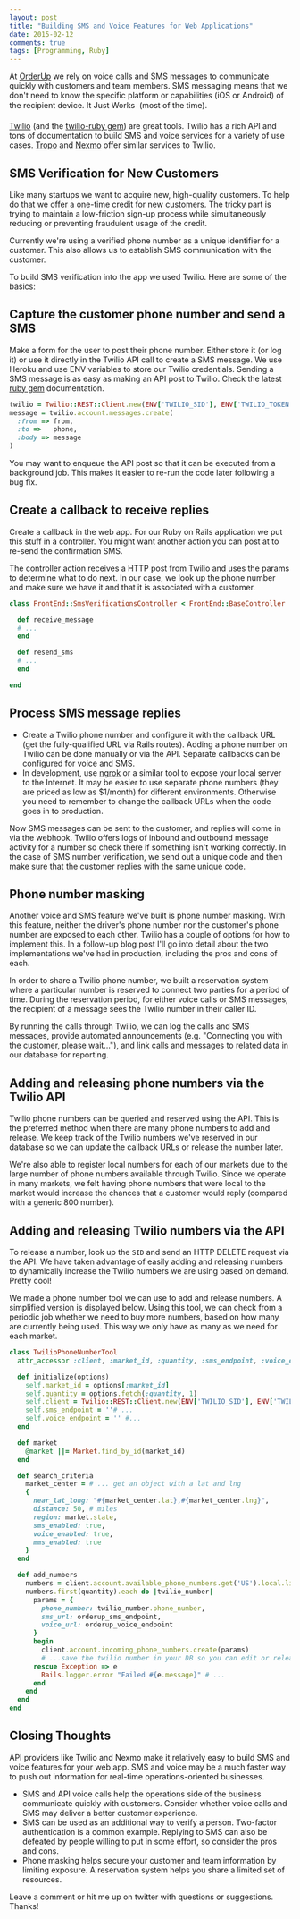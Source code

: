 ```yaml
---
layout: post
title: "Building SMS and Voice Features for Web Applications"
date: 2015-02-12
comments: true
tags: [Programming, Ruby]
---
```


At [OrderUp](http://orderup.com) we rely on voice calls and SMS messages to communicate quickly with customers and team members. SMS messaging means that we don't need to know the specific platform or capabilities (iOS or Android) of the recipient device. It Just Works &#0153; (most of the time).

[Twilio](https://www.twilio.com/) (and the [twilio-ruby gem](https://github.com/twilio/twilio-ruby)) are great tools. Twilio has a rich API and tons of documentation to build SMS and voice services for a variety of use cases. [Tropo](http://tropo.com/) and [Nexmo](http://nexmo.com/) offer similar services to Twilio.

## SMS Verification for New Customers
Like many startups we want to acquire new, high-quality customers. To help do that we offer a one-time credit for new customers. The tricky part is trying to maintain a low-friction sign-up process while simultaneously reducing or preventing fraudulent usage of the credit.

Currently we're using a verified phone number as a unique identifier for a customer. This also allows us to establish SMS communication with the customer.

To build SMS verification into the app we used Twilio. Here are some of the basics:

## Capture the customer phone number and send a SMS
Make a form for the user to post their phone number. Either store it (or log it) or use it directly in the Twilio API call to create a SMS message. We use Heroku and use ENV variables to store our Twilio credentials. Sending a SMS message is as easy as making an API post to Twilio. Check the latest [ruby gem](https://github.com/twilio/twilio-ruby) documentation.

```ruby
twilio = Twilio::REST::Client.new(ENV['TWILIO_SID'], ENV['TWILIO_TOKEN'])
message = twilio.account.messages.create(
  :from => from,
  :to =>   phone,
  :body => message
)
```

You may want to enqueue the API post so that it can be executed from a background job. This makes it easier to re-run the code later following a bug fix.

## Create a callback to receive replies
Create a callback in the web app. For our Ruby on Rails application we put this stuff in a controller. You might want another action you can post at to re-send the confirmation SMS.

The controller action receives a HTTP post from Twilio and uses the params to determine what to do next. In our case, we look up the phone number and make sure we have it and that it is associated with a customer.

```ruby
class FrontEnd::SmsVerificationsController < FrontEnd::BaseController

  def receive_message
  # ...
  end

  def resend_sms
  # ...
  end

end
```

## Process SMS message replies
* Create a Twilio phone number and configure it with the callback URL (get the fully-qualified URL via Rails routes). Adding a phone number on Twilio can be done manually or via the API. Separate callbacks can be configured for voice and SMS.
* In development, use [ngrok](https://ngrok.com/) or a similar tool to expose your local server to the Internet. It may be easier to use separate phone numbers (they are priced as low as $1/month) for different environments. Otherwise you need to remember to change the callback URLs when the code goes in to production.

Now SMS messages can be sent to the customer, and replies will come in via the webhook. Twilio offers logs of inbound and outbound message activity for a number so check there if something isn't working correctly. In the case of SMS number verification, we send out a unique code and then make sure that the customer replies with the same unique code.

## Phone number masking
Another voice and SMS feature we've built is phone number masking. With this feature, neither the driver's phone number nor the customer's phone number are exposed to each other. Twilio has a couple of options for how to implement this. In a follow-up blog post I'll go into detail about the two implementations we've had in production, including the pros and cons of each.

In order to share a Twilio phone number, we built a reservation system where a particular number is reserved to connect two parties for a period of time. During the reservation period, for either voice calls or SMS messages, the recipient of a message sees the Twilio number in their caller ID.

By running the calls through Twilio, we can log the calls and SMS messages, provide automated announcements (e.g. "Connecting you with the customer, please wait..."), and link calls and messages to related data in our database for reporting.

## Adding and releasing phone numbers via the Twilio API
Twilio phone numbers can be queried and reserved using the API. This is the preferred method when there are many phone numbers to add and release. We keep track of the Twilio numbers we've reserved in our database so we can update the callback URLs or release the number later.

We're also able to register local numbers for each of our markets due to the large number of phone numbers available through Twilio. Since we operate in many markets, we felt having phone numbers that were local to the market would increase the chances that a customer would reply (compared with a generic 800 number).

## Adding and releasing Twilio numbers via the API
To release a number, look up the `SID` and send an HTTP DELETE request via the API. We have taken advantage of easily adding and releasing numbers to dynamically increase the Twilio numbers we are using based on demand. Pretty cool!

We made a phone number tool we can use to add and release numbers. A simplified version is displayed below. Using this tool, we can check from a periodic job whether we need to buy more numbers, based on how many are currently being used. This way we only have as many as we need for each market.

```ruby
class TwilioPhoneNumberTool
  attr_accessor :client, :market_id, :quantity, :sms_endpoint, :voice_endpoint

  def initialize(options)
    self.market_id = options[:market_id]
    self.quantity = options.fetch(:quantity, 1)
    self.client = Twilio::REST::Client.new(ENV['TWILIO_SID'], ENV['TWILIO_TOKEN'])
    self.sms_endpoint = ''# ...
    self.voice_endpoint = '' #...
  end

  def market
    @market ||= Market.find_by_id(market_id)
  end

  def search_criteria
    market_center = # ... get an object with a lat and lng
    {
      near_lat_long: "#{market_center.lat},#{market_center.lng}",
      distance: 50, # miles
      region: market.state,
      sms_enabled: true,
      voice_enabled: true,
      mms_enabled: true
    }
  end

  def add_numbers
    numbers = client.account.available_phone_numbers.get('US').local.list(search_criteria)
    numbers.first(quantity).each do |twilio_number|
      params = {
        phone_number: twilio_number.phone_number,
        sms_url: orderup_sms_endpoint,
        voice_url: orderup_voice_endpoint
      }
      begin
        client.account.incoming_phone_numbers.create(params)
        # ...save the twilio number in your DB so you can edit or release it later
      rescue Exception => e
        Rails.logger.error "Failed #{e.message}" # ...
      end
    end
  end
end
```

## Closing Thoughts
API providers like Twilio and Nexmo make it relatively easy to build SMS and voice features for your web app. SMS and voice may be a much faster way to push out information for real-time operations-oriented businesses.

* SMS and API voice calls help the operations side of the business communicate quickly with customers. Consider whether voice calls and SMS may deliver a better customer experience.
* SMS can be used as an additional way to verify a person. Two-factor authentication is a common example. Replying to SMS can also be defeated by people willing to put in some effort, so consider the pros and cons.
* Phone masking helps secure your customer and team information by limiting exposure. A reservation system helps you share a limited set of resources.

Leave a comment or hit me up on twitter with questions or suggestions. Thanks!
